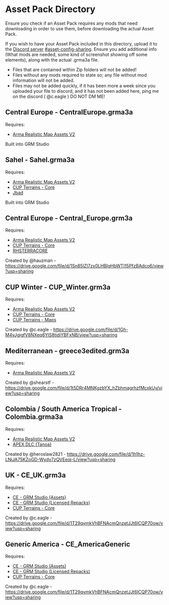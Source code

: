 # Asset Pack Directory
Ensure you check if an Asset Pack requires any mods that need downloading in order to use them, before downloading the actual Asset Pack.

If you wish to have your Asset Pack included in this directory, upload it to the [Discord server](https://discord.gg/QXJVwzy8Bj) [#asset-config-sharing](https://discord.com/channels/1135252857227071560/1142672433694908426). Ensure you add additional info (What mods are needed, some kind of screenshot showing off some elements), along with the actual .grma3a file. 
- Files that are contained within Zip folders will not be added!
- Files without any mods required to state so; any file without mod information will not be added. 
- Files may not be added quickly, if it has been more a week since you uploaded your file to discord, and it has not been added here, ping me on the discord ( @c.eagle ) DO NOT DM ME!

## Central Europe - CentralEurope.grma3a
Requires:
- [Arma Realistic Map Assets V2](https://steamcommunity.com/sharedfiles/filedetails/?id=2982306133)

Built into GRM Studio

## Sahel - Sahel.grma3a
Requires:
- [Arma Realistic Map Assets V2](https://steamcommunity.com/sharedfiles/filedetails/?id=2982306133)
- [CUP Terrains - Core](https://steamcommunity.com/sharedfiles/filedetails/?id=583496184)
- [Jbad](https://steamcommunity.com/sharedfiles/filedetails/?id=520618345)

Built into GRM Studio

## Central Europe - Central_Europe.grm3a
Requires: 
- [Arma Realistic Map Assets V2
](https://steamcommunity.com/sharedfiles/filedetails/?id=2982306133)
- [CUP Terrains - Core](https://steamcommunity.com/sharedfiles/filedetails/?id=583496184)
- [RHSTERRACORE](https://steamcommunity.com/sharedfiles/filedetails/?id=2288691268)

Created by @hauzman - https://drive.google.com/file/d/1Sn85lZI7zx0LHBIgHbWTI15PfzBAdco6/view?usp=sharing

## CUP Winter - CUP_Winter.grm3a
Requires: 
- [Arma Realistic Map Assets V2
](https://steamcommunity.com/sharedfiles/filedetails/?id=2982306133)
- [CUP Terrains - Core](https://steamcommunity.com/sharedfiles/filedetails/?id=583496184)
- [CUP Terrains - Maps](https://steamcommunity.com/sharedfiles/filedetails/?id=583544987)

Created by @c.eagle - https://drive.google.com/file/d/1Gh-M4vJgigfV8NXeq6YlS8tidiYBFxNB/view?usp=sharing

## Mediterranean - greece3edited.grm3a
Requires: 
- [Arma Realistic Map Assets V2
](https://steamcommunity.com/sharedfiles/filedetails/?id=2982306133)

Created by @shearstf - https://drive.google.com/file/d/1t5DRr4MNKgzbYX_hZbhmagrhzfMcxkUy/view?usp=sharing

## Colombia / South America Tropical - Colombia.grma3a
Requires:

- [Arma Realistic Map Assets V2](https://steamcommunity.com/sharedfiles/filedetails/?id=2982306133)
- [APEX DLC (Tanoa)](https://store.steampowered.com/app/395180/Arma_3_Apex/)

Created by @heroslaw2821 - https://drive.google.com/file/d/1h1hz-LNiJA75KZoGD-Wydv7zQVEeqj-L/view?usp=sharing

## UK - CE_UK.grm3a
Requires:

- [CE - GRM Studio (Assets)](https://steamcommunity.com/sharedfiles/filedetails/?id=3368850834)
- [CE - GRM Studio (Licensed Repacks)](https://steamcommunity.com/sharedfiles/filedetails/?id=3392260648)
- [CUP Terrains - Core](https://steamcommunity.com/sharedfiles/filedetails/?id=583496184)

Created by @c.eagle - https://drive.google.com/file/d/1T29qymkVhBFNAcmQnzetJJt6lCQP70ow/view?usp=sharing

## Generic America - CE_AmericaGeneric
Requires:

- [CE - GRM Studio (Assets)](https://steamcommunity.com/sharedfiles/filedetails/?id=3368850834)
- [CE - GRM Studio (Licensed Repacks)](https://steamcommunity.com/sharedfiles/filedetails/?id=3392260648)
- [CUP Terrains - Core](https://steamcommunity.com/sharedfiles/filedetails/?id=583496184)

Created by @c.eagle - https://drive.google.com/file/d/1T29qymkVhBFNAcmQnzetJJt6lCQP70ow/view?usp=sharing